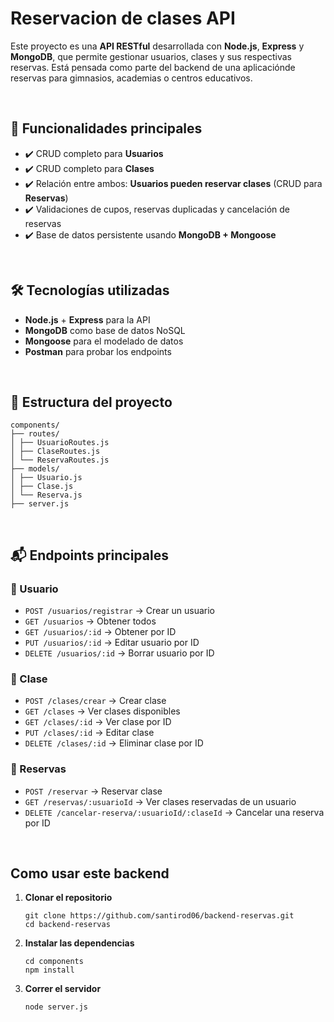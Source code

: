 # Reservacion de clases API

Este proyecto es una **API RESTful** desarrollada con **Node.js**, **Express** y **MongoDB**, que permite gestionar usuarios, clases y sus respectivas reservas. 
Está pensada como parte del backend de una aplicaciónde reservas para gimnasios, academias o centros educativos.


<br>


## 🚀 Funcionalidades principales

- ✔️ CRUD completo para **Usuarios**
- ✔️ CRUD completo para **Clases**
- ✔️ Relación entre ambos: **Usuarios pueden reservar clases** (CRUD para **Reservas**)
- ✔️ Validaciones de cupos, reservas duplicadas y cancelación de reservas
- ✔️ Base de datos persistente usando **MongoDB + Mongoose**


<br>


## 🛠️ Tecnologías utilizadas

- **Node.js** + **Express** para la API
- **MongoDB** como base de datos NoSQL
- **Mongoose** para el modelado de datos
- **Postman** para probar los endpoints


<br>


## 📁 Estructura del proyecto
```
components/
├── routes/
│ ├── UsuarioRoutes.js
│ ├── ClaseRoutes.js
│ └── ReservaRoutes.js
├── models/
│ ├── Usuario.js
│ ├── Clase.js
│ └── Reserva.js
├── server.js
```


<br>


## 📬 Endpoints principales

### 🔹 Usuario

- `POST /usuarios/registrar` → Crear un usuario 
- `GET /usuarios` → Obtener todos  
- `GET /usuarios/:id` → Obtener por ID
- `PUT /usuarios/:id` → Editar usuario por ID 
- `DELETE /usuarios/:id` → Borrar usuario por ID

### 🔹 Clase

- `POST /clases/crear` → Crear clase  
- `GET /clases` → Ver clases disponibles  
- `GET /clases/:id` → Ver clase por ID
- `PUT /clases/:id` → Editar clase  
- `DELETE /clases/:id` → Eliminar clase por ID

### 🔹 Reservas

- `POST /reservar` → Reservar clase 
- `GET /reservas/:usuarioId` → Ver clases reservadas de un usuario  
- `DELETE /cancelar-reserva/:usuarioId/:claseId` → Cancelar una reserva por ID


<br>


## Como usar este backend

1. **Clonar el repositorio**
   
   ```
   git clone https://github.com/santirod06/backend-reservas.git
   cd backend-reservas
   ```

2. **Instalar las dependencias**

   ```
   cd components
   npm install
   ```

3. **Correr el servidor**

   ```
   node server.js
   ```
   

